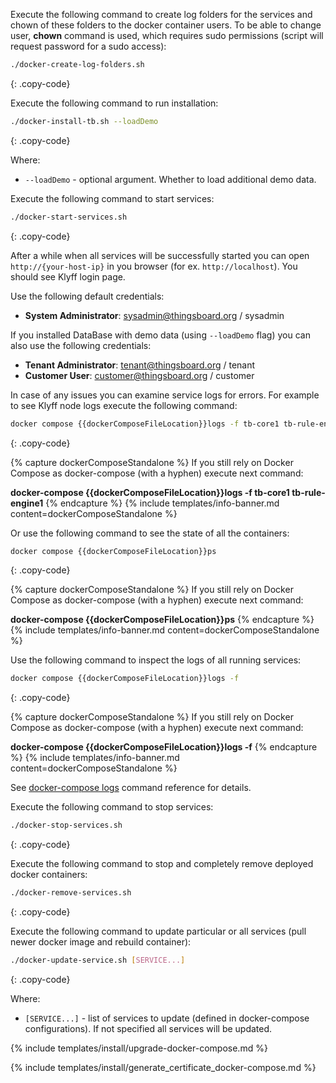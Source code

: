 Execute the following command to create log folders for the services and chown of these folders to the docker container users.
To be able to change user, **chown** command is used, which requires sudo permissions (script will request password for a sudo access):

```bash
./docker-create-log-folders.sh
```
{: .copy-code}

Execute the following command to run installation:

```bash
./docker-install-tb.sh --loadDemo
```
{: .copy-code}

Where:

- `--loadDemo` - optional argument. Whether to load additional demo data.

Execute the following command to start services:

```bash
./docker-start-services.sh
```
{: .copy-code}

After a while when all services will be successfully started you can open `http://{your-host-ip}` in you browser (for ex. `http://localhost`).
You should see Klyff login page.

Use the following default credentials:

- **System Administrator**: sysadmin@thingsboard.org / sysadmin

If you installed DataBase with demo data (using `--loadDemo` flag) you can also use the following credentials:

- **Tenant Administrator**: tenant@thingsboard.org / tenant
- **Customer User**: customer@thingsboard.org / customer

In case of any issues you can examine service logs for errors.
For example to see Klyff node logs execute the following command:

```bash
docker compose {{dockerComposeFileLocation}}logs -f tb-core1 tb-rule-engine1
```
{: .copy-code}

{% capture dockerComposeStandalone %}
If you still rely on Docker Compose as docker-compose (with a hyphen) execute next command:

**docker-compose {{dockerComposeFileLocation}}logs -f tb-core1 tb-rule-engine1**
{% endcapture %}
{% include templates/info-banner.md content=dockerComposeStandalone %}

Or use the following command to see the state of all the containers:

```bash
docker compose {{dockerComposeFileLocation}}ps
```
{: .copy-code}

{% capture dockerComposeStandalone %}
If you still rely on Docker Compose as docker-compose (with a hyphen) execute next command:

**docker-compose {{dockerComposeFileLocation}}ps**
{% endcapture %}
{% include templates/info-banner.md content=dockerComposeStandalone %}

Use the following command to inspect the logs of all running services:

```bash
docker compose {{dockerComposeFileLocation}}logs -f
```
{: .copy-code}

{% capture dockerComposeStandalone %}
If you still rely on Docker Compose as docker-compose (with a hyphen) execute next command:

**docker-compose {{dockerComposeFileLocation}}logs -f**
{% endcapture %}
{% include templates/info-banner.md content=dockerComposeStandalone %}

See [docker-compose logs](https://docs.docker.com/compose/reference/logs/) command reference for details.

Execute the following command to stop services:

```bash
./docker-stop-services.sh
```
{: .copy-code}

Execute the following command to stop and completely remove deployed docker containers:

```bash
./docker-remove-services.sh
```
{: .copy-code}

Execute the following command to update particular or all services (pull newer docker image and rebuild container):

```bash
./docker-update-service.sh [SERVICE...]
```
{: .copy-code}

Where:

- `[SERVICE...]` - list of services to update (defined in docker-compose configurations). If not specified all services will be updated.

{% include templates/install/upgrade-docker-compose.md %}

{% include templates/install/generate_certificate_docker-compose.md %}